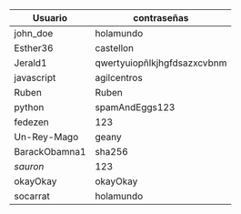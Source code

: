 | Usuario         | contraseñas           |
|-----------------|-----------------------|
| john_doe        | holamundo             |
| Esther36        | castellon             |
| Jerald1         | qwertyuiopñlkjhgfdsazxcvbnm |
| javascript      | agilcentros           |
| Ruben           | Ruben                 |
| python          | spamAndEggs123        |
| fedezen         | 123                   |
| Un-Rey-Mago     | geany                 |
| BarackObamna1   | sha256                |
| _sauron_        | 123                   |
| okayOkay        | okayOkay              |
| socarrat        | holamundo             |
